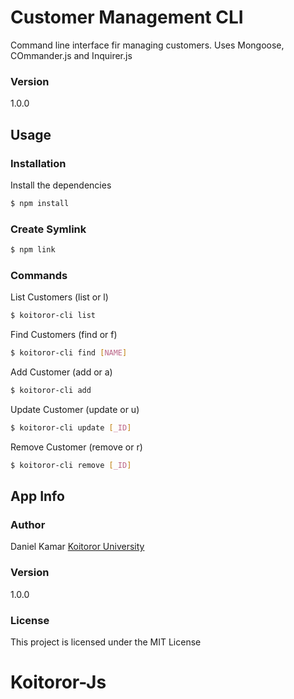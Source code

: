 # Customer Management CLI

Command line interface fir managing customers. Uses Mongoose, COmmander.js and Inquirer.js

### Version

1.0.0

## Usage

### Installation

Install the dependencies

```sh
$ npm install
```

### Create Symlink

```sh
$ npm link
```

### Commands

List Customers (list or l)

```sh
$ koitoror-cli list
```

Find Customers (find or f)

```sh
$ koitoror-cli find [NAME]
```

Add Customer (add or a)

```sh
$ koitoror-cli add
```

Update Customer (update or u)

```sh
$ koitoror-cli update [_ID]
```

Remove Customer (remove or r)

```sh
$ koitoror-cli remove [_ID]
```

## App Info

### Author

Daniel Kamar
[Koitoror University](http://www.koitororuniversity.tk)

### Version

1.0.0

### License

This project is licensed under the MIT License
# Koitoror-Js
